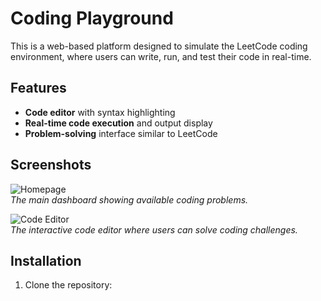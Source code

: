 # Coding Playground

This is a web-based platform designed to simulate the LeetCode coding environment, where users can write, run, and test their code in real-time.

## Features
- **Code editor** with syntax highlighting
- **Real-time code execution** and output display
- **Problem-solving** interface similar to LeetCode

## Screenshots
![Homepage](coding_playground.png)  
*The main dashboard showing available coding problems.*

![Code Editor](coding_playground2.png)  
*The interactive code editor where users can solve coding challenges.*

## Installation
1. Clone the repository:
